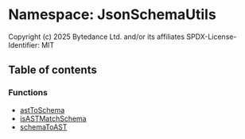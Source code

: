 # Namespace: JsonSchemaUtils

Copyright (c) 2025 Bytedance Ltd. and/or its affiliates
SPDX-License-Identifier: MIT

## Table of contents

### Functions

* [astToSchema](/en/auto-docs/type-editor/functions/JsonSchemaUtils.astToSchema.md)
* [isASTMatchSchema](/en/auto-docs/type-editor/functions/JsonSchemaUtils.isASTMatchSchema.md)
* [schemaToAST](/en/auto-docs/type-editor/functions/JsonSchemaUtils.schemaToAST.md)
